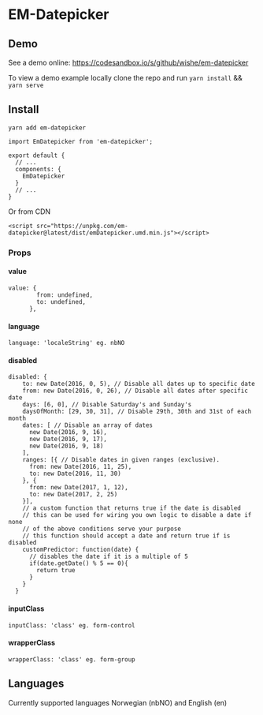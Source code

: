 # EM-Datepicker

## Demo
See a demo online: https://codesandbox.io/s/github/wishe/em-datepicker

To view a demo example locally clone the repo and run ```yarn install``` && ```yarn serve```

## Install
```
yarn add em-datepicker
```

```
import EmDatepicker from 'em-datepicker';

export default {
  // ...
  components: {
    EmDatepicker
  }
  // ...
}
```

Or from CDN

```
<script src="https://unpkg.com/em-datepicker@latest/dist/emDatepicker.umd.min.js"></script>
```

### Props

#### value

```
value: {
        from: undefined,
        to: undefined,
      },
```

#### language

```
language: 'localeString' eg. nbNO
```

#### disabled

```
disabled: {
    to: new Date(2016, 0, 5), // Disable all dates up to specific date
    from: new Date(2016, 0, 26), // Disable all dates after specific date
    days: [6, 0], // Disable Saturday's and Sunday's
    daysOfMonth: [29, 30, 31], // Disable 29th, 30th and 31st of each month
    dates: [ // Disable an array of dates
      new Date(2016, 9, 16),
      new Date(2016, 9, 17),
      new Date(2016, 9, 18)
    ],
    ranges: [{ // Disable dates in given ranges (exclusive).
      from: new Date(2016, 11, 25),
      to: new Date(2016, 11, 30)
    }, {
      from: new Date(2017, 1, 12),
      to: new Date(2017, 2, 25)
    }],
    // a custom function that returns true if the date is disabled
    // this can be used for wiring you own logic to disable a date if none
    // of the above conditions serve your purpose
    // this function should accept a date and return true if is disabled
    customPredictor: function(date) {
      // disables the date if it is a multiple of 5
      if(date.getDate() % 5 == 0){
        return true
      }
    }
  }
```

#### inputClass

```
inputClass: 'class' eg. form-control
```

#### wrapperClass

```
wrapperClass: 'class' eg. form-group
```

## Languages

Currently supported languages Norwegian (nbNO) and English (en) 